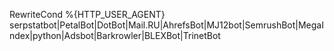 RewriteCond %{HTTP_USER_AGENT} serpstatbot|PetalBot|DotBot|Mail.RU|AhrefsBot|MJ12bot|SemrushBot|MegaIndex|python|Adsbot|Barkrowler|BLEXBot|TrinetBot
